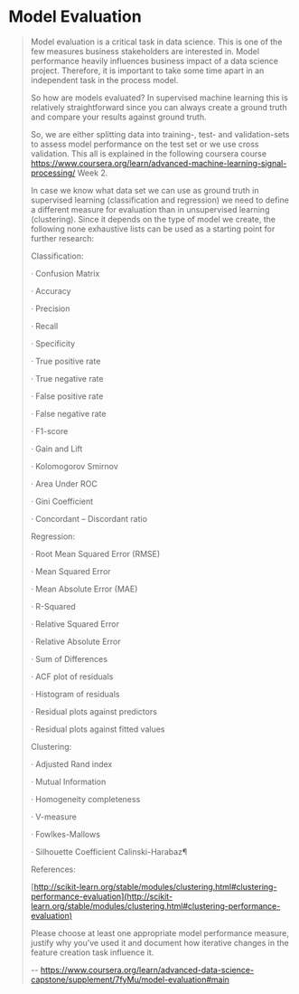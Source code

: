 # Model Evaluation
> 
> Model evaluation is a critical task in data science. This is one of the few measures business stakeholders are interested in. Model performance heavily influences business impact of a data science project. Therefore, it is important to take some time apart in an independent task in the process model.
> 
> So how are models evaluated? In supervised machine learning this is relatively straightforward since you can always create a ground truth and compare your results against ground truth.
> 
> So, we are either splitting data into training-, test- and validation-sets to assess model performance on the test set or we use cross validation. This all is explained in the following coursera course https://www.coursera.org/learn/advanced-machine-learning-signal-processing/ Week 2.
> 
> In case we know what data set we can use as ground truth in supervised learning (classification and regression) we need to define a different measure for evaluation than in unsupervised learning (clustering). Since it depends on the type of model we create, the following none exhaustive lists can be used as a starting point for further research:
> 
> Classification:
> 
> · Confusion Matrix
> 
> · Accuracy
> 
> · Precision
> 
> · Recall
> 
> · Specificity
> 
> · True positive rate
> 
> · True negative rate
> 
> · False positive rate
> 
> · False negative rate
> 
> · F1-score
> 
> · Gain and Lift
> 
> · Kolomogorov Smirnov
> 
> · Area Under ROC
> 
> · Gini Coefficient
> 
> · Concordant – Discordant ratio
> 
> Regression:
> 
> · Root Mean Squared Error (RMSE)
> 
> · Mean Squared Error
> 
> · Mean Absolute Error (MAE)
> 
> · R-Squared
> 
> · Relative Squared Error
> 
> · Relative Absolute Error
> 
> · Sum of Differences
> 
> · ACF plot of residuals
> 
> · Histogram of residuals
> 
> · Residual plots against predictors
> 
> · Residual plots against fitted values
> 
> Clustering:
> 
> · Adjusted Rand index
> 
> · Mutual Information
> 
> · Homogeneity completeness
> 
> · V-measure
> 
> · Fowlkes-Mallows
> 
> · Silhouette Coefficient Calinski-Harabaz¶
> 
> References:
> 
> [http://scikit-learn.org/stable/modules/clustering.html#clustering-performance-evaluation](http://scikit-learn.org/stable/modules/clustering.html#clustering-performance-evaluation)
> 
> Please choose at least one appropriate model performance measure, justify why you’ve used it and document how iterative changes in the feature creation task influence it.
>
> -- https://www.coursera.org/learn/advanced-data-science-capstone/supplement/7fyMu/model-evaluation#main
